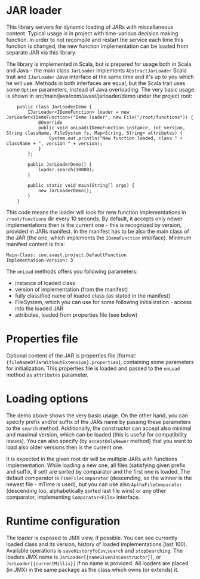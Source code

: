 JAR loader
=============

This library servers for dynamic loading of JARs with miscellaneous content. Typical usage is in project with time-various decision making function. In order to not recompile and restart the service each time this function is changed, the new function implementation can be loaded from separate JAR via this library.

The library is implemented in Scala, but is prepared for usage both in Scala and Java - the main class `JarLoader` implements `AbstractJarLoader` Scala trait and `IJarLoader` Java interface at the same time and it's up to you which he will use. Methods in both interfaces are equal, but the Scala trait uses some `Option` parameters, instead of Java overloading.
The very basic usage is shown in src/main/java/com/avast/jarloader/demo under the project root:

		public class JarLoaderDemo {
			IJarLoader<IDemoFunction> loader = new JarLoader<IDemoFunction>("Demo loader", new File("/root/functions")) {
				@Override
				public void onLoad(IDemoFunction instance, int version, String className, FileSystem fs, Map<String, String> attributes) {
					System.out.println("New function loaded, class " + className + ", version " + version);
				}
			};

			public JarLoaderDemo() {
				loader.search(10000);
			}

			public static void main(String[] args) {
				new JarLoaderDemo();
			}
		}

This code means the loader will look for new function implementations in `/root/functions` dir every 10 seconds. By default, it accepts only newer implementations then is the current one - this is recognized by version, provided in JARs manifest. In the manifest has to be also the main class of the JAR (the one, which implements the `IDemoFunction` interface). Minimum manifest content is this:

    Main-Class: com.avast.project.DefaultFunction
    Implementation-Version: 3

The `onLoad` methods offers you following parameters:
  * instance of loaded class
  * version of implementation (from the manifest)
  * fully classified name of loaded class (as stated in the manifest)
  * FileSystem, which you can use for some following initialization - access into the loaded JAR
  * attributes, loaded from properties file (see below)

# Properties file
Optional content of the JAR is properties file (format: `{fileNameOfJarWithoutExtension}.properties`), containing some parameters for initialization. This properties file is loaded and passed to the `onLoad` method as `attributes` parameter.
# Loading options
The demo above shows the very basic usage. On the other hand, you can specify prefix and/or suffix of the JARs name by passing these parameters to the `search` method. Additionally, the constructor can accept also minimal and maximal version, which can be loaded (this is useful for compatibility issues). You can also specify (by `acceptOnlyNewer` method) that you want to load also older versions then is the current one.

It is expected in the given root dir will be multiple JARs with functions implementation. While loading a new one, all files (satisfying given prefix and suffix, if set) are sorted by comparator and the first one is loaded. The default comparator is `TimeFileComparator` (descending, so the winner is the newest file - mTime is used), but you can use also `AplhaFileComparator` (descending too, alphabetically sorted last file wins) or any other comparator, implementing `Comparator<File>` interface.

# Runtime configuration
The loader is exposed to JMX view, if possible. You can see currently loaded class and its version, history of loaded implementations (last 100). Available operations is `saveHistoryToCsv`,`search` and `stopSearching`.
The loaders JMX name is `JarLoader[{nameGivenInConstructor}]`, or `JarLoader[{currentMillis}]` if no name is provided. All loaders are placed (in JMX) in the same package as the class which owns (or extends) it.
